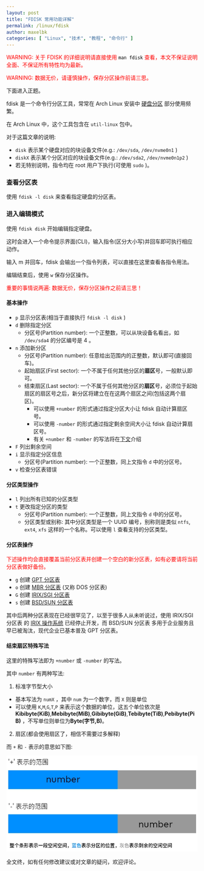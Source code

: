 ```yaml
---
layout: post
title: "FDISK 常用功能详解"
permalink: /linux/fdisk
author: maxelbk
categories: [ "Linux", "技术", "教程", "命令行" ]
---
```


<div style="color:red">
    <p>WARNING: 关于 FDISK 的详细说明请直接使用 <code style="color:black" class="highlighter-rouge language-plaintext">man fdisk</code> 查看，本文不保证说明全面、不保证所有特性均为最新。</p>
    <p>WARNING: 数据无价，请谨慎操作，保存分区操作前请三思。</p>
</div>

下面进入正题。

fdisk 是一个命令行分区工具，常常在 Arch Linux 安装中 [硬盘分区](/linux/arch-inst#硬盘分区) 部分使用频繁。

在 Arch Linux 中，这个工具包含在 `util-linux` 包中。

对于这篇文章的说明:
- `disk` 表示某个硬盘对应的块设备文件(e.g.: `/dev/sda`, `/dev/nvme0n1` )
- `diskX` 表示某个分区对应的块设备文件(e.g.: `/dev/sda2`, `/dev/nvme0n1p2` )
- 若无特别说明，指令均在 root 用户下执行(可使用 `sudo` )。

### 查看分区表

使用 `fdisk -l disk` 来查看指定硬盘的分区表。

### 进入编辑模式

使用 `fdisk disk` 开始编辑指定硬盘。

这时会进入一个命令提示界面(CLI)，输入指令(区分大小写)并回车即可执行相应动作。

输入 m 并回车，fdisk 会输出一个指令列表，可以直接在这里查看各指令用法。

编辑结束后，使用 `w` 保存分区操作。

<p><font color="red">重要的事情说两遍: 数据无价，保存分区操作之前请三思！</font></p>

#### 基本操作

- `p` 显示分区表(相当于直接执行 `fdisk -l disk` )
- `d` 删除指定分区
  - 分区号(Partition number): 一个正整数，可以从块设备名看出，如 `/dev/sda4` 的分区编号是 4 。
- `n` 添加新分区
  - 分区号(Partition number): 任意给出范围内的正整数，默认即可(直接回车)。
  - 起始扇区(First sector): 一个不属于任何其他分区的**扇区**号，一般默认即可。
  - 结束扇区(Last sector): 一个不属于任何其他分区的**扇区**号，必须位于起始扇区的扇区号之后，新分区将建立在在这两个扇区之间(包括这两个扇区)。
    - 可以使用 `+number` 的形式通过指定分区大小让 fdisk 自动计算扇区号。
    - 可以使用 `-number` 的形式通过指定剩余空间大小让 fdisk 自动计算扇区号。
    - 有关 `+number` 和 `-number` 的写法将在[下文](#结束扇区特殊写法)介绍
- `F` 列出剩余空间
- `i` 显示指定分区信息
  - 分区号(Partition number): 一个正整数，同上文指令 `d` 中的分区号。
- `v` 检查分区表错误

#### 分区类型操作

- `l` 列出所有已知的分区类型
- `t` 更改指定分区的类型
  - 分区号(Partition number): 一个正整数，同上文指令 `d` 中的分区号。
  - 分区类型或别称: 其中分区类型是一个 UUID 编号，别称则是类似 `ntfs`, `ext4`, `xfs` 这样的一个名称。可以使用 `l` 查看支持的分区类型。

#### 分区表操作

<p><font color="red">下述操作均会直接覆盖当前分区表并创建一个空白的新分区表，如有必要请将当前分区表做好备份。</font></p>

- `g` 创建 [GPT 分区表](https://zh.wikipedia.org/wiki/GUID%E7%A3%81%E7%A2%9F%E5%88%86%E5%89%B2%E8%A1%A8)
- `o` 创建 [MBR 分区表](https://zh.wikipedia.org/wiki/%E4%B8%BB%E5%BC%95%E5%AF%BC%E8%AE%B0%E5%BD%95) (又称 DOS 分区表)
- `G` 创建 [IRIX/SGI 分区表](https://datacadamia.com/os/linux/disk/partition_table#irixsgi_type)
- `s` 创建 [BSD/SUN 分区表](https://datacadamia.com/os/linux/disk/partition_table#bsdsun_type)

其中后两种分区表现在已经很罕见了，以至于很多人从未听说过，使用 IRIX/SGI 分区表 的 [IRIX 操作系统](https://zh.wikipedia.org/wiki/IRIX) 已经停止开发，而 BSD/SUN 分区表 多用于企业服务且早已被淘汰，现代企业已基本普及 GPT 分区表。

#### 结束扇区特殊写法

这里的特殊写法即为 `+number` 或 `-number` 的写法。

其中 `number` 有两种写法:

1. 标准字节型大小
  - 基本写法为 `numX` ，其中 `num` 为一个数字，而 `X` 则是单位
  - 可以使用 `K`,`M`,`G`,`T`,`P` 来表示这个数据的单位，这五个单位依次是 **Kibibyte(KiB)**,**Mebibyte(MiB)**,**Gibibyte(GiB)**,**Tebibyte(TiB)**,**Pebibyte(PiB)** ，不写单位则单位为**Byte(字节,B)**。
2. 扇区(都会使用扇区了，相信不需要过多解释)

而 `+` 和 `-` 表示的意思如下图:

![Number detail](/r/pic/ITC_FDISK_NUMBER_DETAIL.webp)

全文终，如有任何修改建议或对文章的疑问，欢迎评论。
